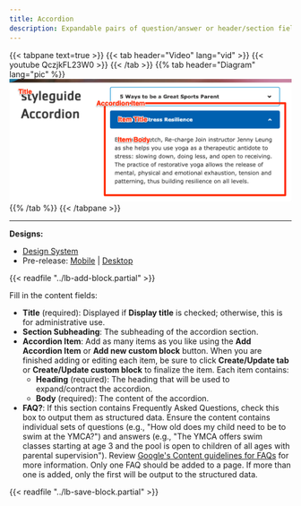 ```yaml
---
title: Accordion
description: Expandable pairs of question/answer or header/section fields.
---
```


{{< tabpane text=true >}}
  {{< tab header="Video" lang="vid" >}}
    {{< youtube QczjkFL23W0 >}}
  {{< /tab >}}
  {{% tab header="Diagram" lang="pic" %}}
![Screenshot of the Accordion component with block labels](lb-accordion.png)
  {{% /tab %}}
{{< /tabpane >}}

-----

**Designs:**
- [Design System](../../../../../../assets/img/designs/lb-ui-kit/Accordion.jpg)
- Pre-release: [Mobile](<../../../../../../assets/img/designs/lb/Accordion Mobile.png>) | [Desktop](<../../../../../../assets/img/designs/lb/Accordion Desktop.png>)

{{< readfile "../lb-add-block.partial" >}}

Fill in the content fields:

- **Title** (required): Displayed if **Display title** is checked; otherwise, this is for administrative use.
- **Section Subheading**: The subheading of the accordion section.
- **Accordion Item**: Add as many items as you like using the **Add Accordion Item** or **Add new custom block** button. When you are finished adding or editing each item, be sure to click **Create/Update tab** or **Create/Update custom block** to finalize the item. Each item contains:
  - **Heading** (required): The heading that will be used to expand/contract the accordion.
  - **Body** (required): The content of the accordion.
- **FAQ?**: If this section contains Frequently Asked Questions, check this box to output them as structured data. Ensure the content contains individual sets of questions (e.g., "How old does my child need to be to swim at the YMCA?") and answers (e.g., "The YMCA offers swim classes starting at age 3 and the pool is open to children of all ages with parental supervision"). Review [Google's Content guidelines for FAQs](https://developers.google.com/search/docs/appearance/structured-data/faqpage#content-guidelines) for more information. Only one FAQ should be added to a page. If more than one is added, only the first will be output to the structured data.

{{< readfile "../lb-save-block.partial" >}}

